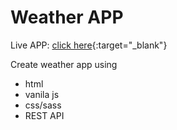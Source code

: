 # Weather APP

Live APP: [click here](https://arcioch.github.io/weather-app/){:target="_blank"}

Create weather app using
- html
- vanila js 
- css/sass
- REST API
